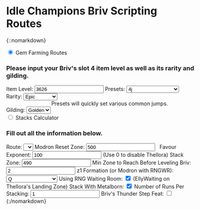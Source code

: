 # Idle Champions Briv Scripting Routes

{::nomarkdown}
<div class="tabs">
	<input onClick="setHash('gemTab')" type="radio" class="tabsRadio" name="routesTabs" id="gemTab" checked>
	<label for="gemTab" class="tabsLabel">Gem Farming Routes</label>
	<div class="tabsContent">
		<span class="routesRow">
			<span class="routesDesc">
				<h3 id="input">Please input your Briv's slot 4 item level as well as its rarity and gilding.</h3>
			</span>
		</span>
		<span class="routesRow">
			<span class="routesCol1">
				<label for="ilvl">Item Level:</label>
			</span>
			<span class="routesCol2">
				<input type="number" name="ilvl" id="ilvl" value="3626">
			</span>
			<span class="routesCol3" style="width:160px">
				<label for="presets">Presets:</label>
			</span>
			<span class="routesCol4">
				<select name="presets" id="presets">
					<option value="1j">1j</option>
					<option value="2j">2j</option>
					<option value="3j">3j</option>
					<option value="3.50005j">3-4j</option>
					<option value="4j" selected>4j</option>
					<option value="5j">5j</option>
					<option value="6j">6j</option>
					<option value="7j">7j</option>
					<option value="7.99997j">8–j (7.99997j)</option>
					<option value="8j">8j</option>
					<option value="9j">9j</option>
					<option value="11j">11j</option>
					<option value="11.999998j">12–j (11.999998j)</option>
					<option value="14j">14j</option>
					<option value="15.99999988j">16–j (15.99999988j)</option>
				</select>
			</span>
		</span>
		<span class="routesRow">
			<span class="routesCol1">
				<label for="rarity">Rarity:</label>
			</span>
			<span class="routesCol2">
				<select name="rarity" id="rarity">
					<option value="common">Common</option>
					<option value="uncommon">Uncommon</option>
					<option value="rare">Rare</option>
					<option value="epic" selected>Epic</option>
				</select>
			</span>
			<span style="flex-grow:1">
				<span class="routesCol5" style="display:flex;justify-content:center;padding-left:50px;">
					Presets will quickly set various common jumps.
				</span>
			</span>
		</span>
		<span class="routesRow">
			<span class="routesCol1">
				<label for="gilding">Gilding:</label>
			</span>
			<span class="routesCol2">
				<select name="gilding" id="gilding">
					<option value="none">None</option>
					<option value="shiny">Shiny</option>
					<option value="golden" selected>Golden</option>
				</select>
			</span>
			<span class="routesCol5" id="shinyNote" style="display:none">
				Note: You can't get 100% on even numbered jumps with Shiny.
			</span>
		</span>
		<span class="routesWrapper" id="wrapper">
			&nbsp;
		</span>
	</div>
	<input onClick="setHash('stacksTab')" type="radio" class="tabsRadio" name="routesTabs" id="stacksTab">
	<label for="stacksTab" class="tabsLabel">Stacks Calculator</label>
	<div class="tabsContent">
		<span class="routesRow">
			<span class="routesDesc">
				<h3 id="eventInput">Fill out all the information below.</h3>
			</span>
		</span>
		<span class="routesRow">
			<span class="routesCol6">
				<label for="stackRoute">Route:</label>
			</span>
			<span class="routesCol2">
				<select name="stackRoute" id="stackRoute">
					<option value="" selected disabled style="display:none;">&nbsp;</option>
				</select>
			</span>
		</span>
		<span class="routesRow">
			<span class="routesCol6">
				<label for="stackReset">Modron Reset Zone:</label>
			</span>
			<span class="routesCol2">
				<input type="number" name="stackReset" id="stackReset" value="500" min="15">
			</span>
			<span class="routesCol4" id="stackResetNote">
				&nbsp;
			</span>
		</span>
		<span class="routesRow">
			<span class="routesCol6">
				<label for="stackFavour">Favour Exponent:</label>
			</span>
			<span class="routesCol2">
				<input type="number" name="stackFavour" id="stackFavour" value="100" min="0">
			</span>
			<span class="routesCol4" id="stackFavourNote">
				(Use 0 to disable Thellora)
			</span>
		</span>
		<span class="routesRow">
			<span class="routesCol6">
				<label for="stackStack">Stack Zone:</label>
			</span>
			<span class="routesCol2">
				<input type="number" name="stackStack" id="stackStack" value="490" min="1">
			</span>
		</span>
		<span class="routesRow">
			<span class="routesCol6">
				<label for="stackBrivZone">Min Zone to Reach Before Leveling Briv:</label>
			</span>
			<span class="routesCol2">
				<input type="number" name="stackBrivZone" id="stackBrivZone" value="2" min="1">
			</span>
		</span>
		<span class="routesRow">
			<span class="routesCol6">
				<label for="stackz1Form">z1 Formation (or Modron with RNGWR):</label>
			</span>
			<span class="routesCol2">
				<select name="stackz1Form" id="stackz1Form" style="min-width:60px;max-width:200px">
					<option value="q" selected>Q</option>
					<option value="e">E</option>
					<option value="4">Wasting Haste (4j)</option>
					<option value="9">Strategic Stride (9j)</option>
				</select>
			</span>
		</span>
		<span class="routesRow">
			<span class="routesCol6">
				<label for="stackRNGWR">Using RNG Waiting Room:</label>
			</span>
			<span class="routesCol2" style="width:max-content">
				<input type="checkbox" name="stackRNGWR" id="stackRNGWR" checked>
			</span>
			<span class="routesCol4" style="width:fit-content">
				(EllyWaiting on Thellora's Landing Zone)
			</span>
		</span>
		<span class="routesRow">
			<span class="routesCol6">
				<label for="stackWithMetal">Stack With Metalborn:</label>
			</span>
			<span class="routesCol2">
				<input type="checkbox" name="stackWithMetal" id="stackWithMetal" checked>
			</span>
		</span>
		<span class="routesRow">
			<span class="routesCol6">
				<label for="stackRuns">Number of Runs Per Stacking:</label>
			</span>
			<span class="routesCol2">
				<input type="number" name="stackRuns" id="stackRuns" value="1" min="1">
			</span>
		</span>
		<span class="routesRow">
			<span class="routesCol6">
				<label for="stackThunderStep">Briv's Thunder Step Feat:</label>
			</span>
			<span class="routesCol2" style="width:max-content">
				<input type="checkbox" name="stackThunderStep" id="stackThunderStep">
			</span>
		</span>
		<span class="routesRow">
			<span class="routesDesc">
				&nbsp;
			</span>
		</span>
		<span class="routesWrapper" id="stackResult">
			&nbsp;
		</span>
	</div>
</div>
{:/nomarkdown}